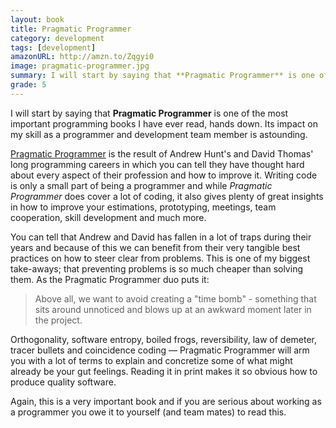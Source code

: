 ```yaml
---
layout: book
title: Pragmatic Programmer
category: development
tags: [development]
amazonURL: http://amzn.to/Zqgyi0
image: pragmatic-programmer.jpg
summary: I will start by saying that **Pragmatic Programmer** is one of the most important programming books I have ever read, hands down. Its impact on my skill as a programmer and development team member is astounding.
grade: 5
---
```

I will start by saying that **Pragmatic Programmer** is one of the most important programming books I have ever read, hands down. Its impact on my skill as a programmer and development team member is astounding.

<a href="http://amzn.to/Zqgyi0" rel="nofollow" data-clicktrack-category="Affiliate" data-clicktrack-label="Amazon">Pragmatic Programmer</a> is the result of Andrew Hunt's and David Thomas' long programming careers in which you can tell they have thought hard about every aspect of their profession and how to improve it. Writing code is only a small part of being a programmer and while *Pragmatic Programmer* does cover a lot of coding, it also gives plenty of great insights in how to improve your estimations, prototyping, meetings, team cooperation, skill development and much more.

You can tell that Andrew and David has fallen in a lot of traps during their years and because of this we can benefit from their very tangible best practices on how to steer clear from problems. This is one of my biggest take-aways; that preventing problems is so much cheaper than solving them. As the Pragmatic Programmer duo puts it:

>Above all, we want to avoid creating a "time bomb" - something that sits around unnoticed and blows up at an awkward moment later in the project.

Orthogonality, software entropy, boiled frogs, reversibility, law of demeter, tracer bullets and coincidence coding — Pragmatic Programmer will arm you with a lot of terms to explain and concretize some of what might already be your gut feelings. Reading it in print makes it so obvious how to produce quality software.

Again, this is a very important book and if you are serious about working as a programmer you owe it to yourself (and team mates) to read this.
